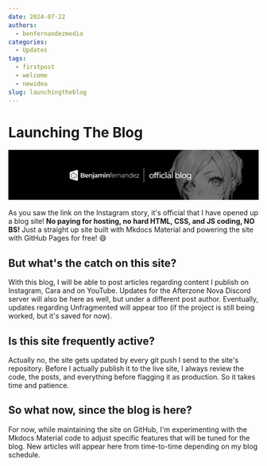```yaml
---
date: 2024-07-22
authors:
  - benfernandezmedia
categories:
  - Updates
tags:
  - firstpost
  - welcome
  - newidea
slug: launchingtheblog
---
```


# **Launching The Blog**
![Blog](../assets/images/blog_banner.png)

As you saw the link on the Instagram story, it's official that I have opened up a blog site! **No paying for hosting, no hard HTML, CSS, and JS coding, NO BS!** Just a straight up site built with Mkdocs Material and powering the site with GitHub Pages for free! :smile:

<!-- more -->

## But what's the catch on this site?
With this blog, I will be able to post articles regarding content I publish on Instagram, Cara and on YouTube. Updates for the Afterzone Nova Discord server will also be here as well, but under a different post author. Eventually, updates regarding Unfragmented will appear too (if the project is still being worked, but it's saved for now).

## Is this site frequently active?
Actually no, the site gets updated by every git push I send to the site's repository. Before I actually publish it to the live site, I always review the code, the posts, and everything before flagging it as production. So it takes time and patience.

## So what now, since the blog is here?
For now, while maintaining the site on GitHub, I'm experimenting with the Mkdocs Material code to adjust specific features that will be tuned for the blog. New articles will appear here from time-to-time depending on my blog schedule.
